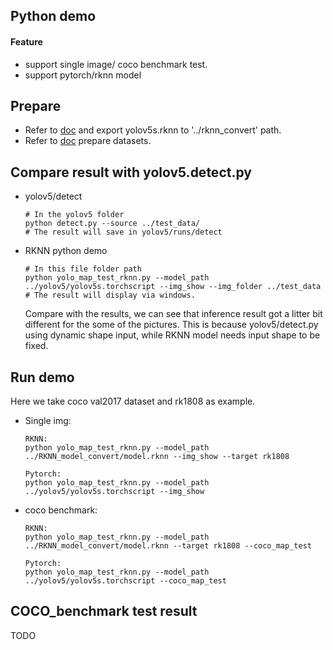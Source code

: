 ## Python demo

#### Feature

- support single image/ coco benchmark test.
- support pytorch/rknn model



## Prepare

- Refer to [doc](../README_EN.md) and export yolov5s.rknn to '../rknn_convert' path. 
- Refer to [doc](../../../../../datasets/README_EN.md) prepare datasets.



## Compare result with yolov5.detect.py

- yolov5/detect

  ```
  # In the yolov5 folder
  python detect.py --source ../test_data/
  # The result will save in yolov5/runs/detect
  ```

- RKNN python demo

  ```
  # In this file folder path
  python yolo_map_test_rknn.py --model_path ../yolov5/yolov5s.torchscript --img_show --img_folder ../test_data
  # The result will display via windows.
  ```

  Compare with the results, we can see that inference result got a litter bit different for the some of the pictures. This is because yolov5/detect.py using dynamic shape input, while RKNN model needs input shape to be fixed. 
  
  

## Run demo

Here we take coco val2017 dataset and rk1808 as example.

- Single img:

  ```
  RKNN:
  python yolo_map_test_rknn.py --model_path ../RKNN_model_convert/model.rknn --img_show --target rk1808
  
  Pytorch:
  python yolo_map_test_rknn.py --model_path ../yolov5/yolov5s.torchscript --img_show
  ```

  

- coco benchmark:

  ```
  RKNN:
  python yolo_map_test_rknn.py --model_path ../RKNN_model_convert/model.rknn --target rk1808 --coco_map_test
  
  Pytorch:
  python yolo_map_test_rknn.py --model_path ../yolov5/yolov5s.torchscript --coco_map_test
  ```



## COCO_benchmark test result

TODO
